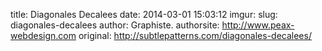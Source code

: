 title: Diagonales Decalees
date: 2014-03-01 15:03:12
imgur: 
slug: diagonales-decalees
author: Graphiste.
authorsite: http://www.peax-webdesign.com
original: http://subtlepatterns.com/diagonales-decalees/
